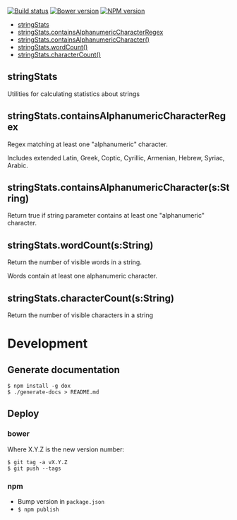 [![Build status](https://img.shields.io/travis/jbrudvik/string-stats.svg)](https://travis-ci.org/jbrudvik/string-stats)
[![Bower version](http://img.shields.io/bower/v/string-stats.svg)](https://github.com/jbrudvik/string-stats)
[![NPM version](http://img.shields.io/npm/v/string-stats.svg)](https://www.npmjs.org/package/string-stats)

- [stringStats](#stringstats)
- [stringStats.containsAlphanumericCharacterRegex](#stringstatscontainsalphanumericcharacterregex)
- [stringStats.containsAlphanumericCharacter()](#stringstatscontainsalphanumericcharactersstring)
- [stringStats.wordCount()](#stringstatswordcountsstring)
- [stringStats.characterCount()](#stringstatscharactercountsstring)

## stringStats

Utilities for calculating statistics about strings

## stringStats.containsAlphanumericCharacterRegex

Regex matching at least one "alphanumeric" character.
  
Includes extended Latin, Greek, Coptic, Cyrillic, Armenian, Hebrew, Syriac, Arabic.

## stringStats.containsAlphanumericCharacter(s:String)

Return true if string parameter contains at least one "alphanumeric" character.

## stringStats.wordCount(s:String)

Return the number of visible words in a string.
  
Words contain at least one alphanumeric character.

## stringStats.characterCount(s:String)

Return the number of visible characters in a string

# Development

## Generate documentation

    $ npm install -g dox
    $ ./generate-docs > README.md

## Deploy

### bower

Where X.Y.Z is the new version number:

    $ git tag -a vX.Y.Z
    $ git push --tags

### npm

- Bump version in `package.json`
- `$ npm publish`
